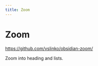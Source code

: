 ```yaml
---
title: Zoom
---
```


# Zoom

<https://github.com/vslinko/obsidian-zoom/>

Zoom into heading and lists.
